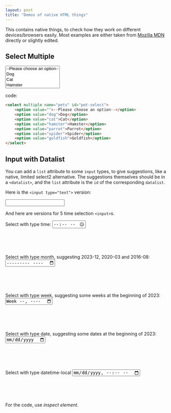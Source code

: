 ```yaml
---
layout: post
title: "Demos of native HTML things"
---
```


This contains native things, to check how they work on different devices/browsers easily. Most examples are either taken from [Mozilla MDN](https://developer.mozilla.org/en-US/) directly or slightly edited.

## Select Multiple

<select multiple name="pets" id="pet-select">
    <option value="">--Please choose an option--</option>
    <option value="dog">Dog</option>
    <option value="cat">Cat</option>
    <option value="hamster">Hamster</option>
    <option value="parrot">Parrot</option>
    <option value="spider">Spider</option>
    <option value="goldfish">Goldfish</option>
</select>

code:

```html
<select multiple name="pets" id="pet-select">
    <option value="">--Please choose an option--</option>
    <option value="dog">Dog</option>
    <option value="cat">Cat</option>
    <option value="hamster">Hamster</option>
    <option value="parrot">Parrot</option>
    <option value="spider">Spider</option>
    <option value="goldfish">Goldfish</option>
</select>
```

## Input with Datalist

You can add a `list` attribute to some `input` types, to give suggestions, like a native, limited select2 alternative. The suggestions themselves should be in a `<datalist>`, and the `list` attribute is the `id` of the corresponding `datalist`.

Here is the `<input type="text">` version:

<input list="ice-cream-flavors" id="ice-cream-choice" name="ice-cream-choice" />

<datalist id="ice-cream-flavors">
  <option value="Chocolate"></option>
  <option value="Coconut"></option>
  <option value="Mint"></option>
  <option value="Strawberry"></option>
  <option value="Vanilla"></option>
</datalist>

And here are versions for 5 time selection `<input>`s.

<label>Select with type time:
<input type="time" list="popularHours" />
</label>
<datalist id="popularHours">
  <option value="12:00"></option>
  <option value="13:00"></option>
  <option value="14:00"></option>
</datalist>

<label>Select with type month, suggesting 2023-12, 2020-03 and 2016-08:
<input type="month" list="interestingMonths" />
</label>
<datalist id="interestingMonths">
  <option value="2023-12"></option>
  <option value="2020-03"></option>
  <option value="2016-08"></option>
</datalist>

<label>Select with type week, suggesting some weeks at the beginning of 2023:
<input type="week" list="interestingWeeks" />
</label>
<datalist id="interestingWeeks">
  <option value="2023-W2"></option>
  <option value="2023-W3"></option>
  <option value="2023-W8"></option>
</datalist>


<label>Select with type date, suggesting some dates at the beginning of 2023:
<input type="date" list="interestingDates" />
</label>
<datalist id="interestingDates">
  <option value="2023-02-23"></option>
  <option value="2023-01-04"></option>
  <option value="2023-01-15"></option>
</datalist>


<label>Select with type datetime-local
<input type="datetime-local" list="interestingDateTimes" />
</label>
<datalist id="interestingDateTimes">
  <option value="2023-02-23T14:00"></option>
  <option value="2023-01-04T12:15"></option>
  <option value="2023-01-15T13:30"></option>
</datalist>

For the code, use _inspect element_.


